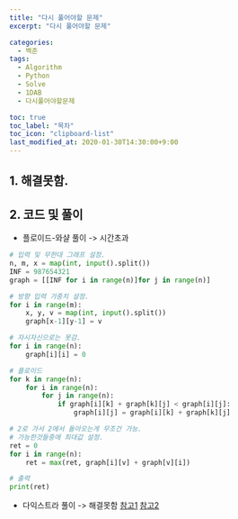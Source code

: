 ```yaml
---
title: "다시 풀어야할 문제"
excerpt: "다시 풀어야할 문제"

categories:
  - 백준
tags:
  - Algorithm
  - Python
  - Solve
  - 1DAB
  - 다시풀어야할문제

toc: true
toc_label: "목차"
toc_icon: "clipboard-list"
last_modified_at: 2020-01-30T14:30:00+9:00
---
```


## 1. 해결못함.


## 2. 코드 및 풀이
- 플로이드-와샬 풀이 -> 시간초과  

```python
# 입력 및 무한대 그래프 설정.
n, m, x = map(int, input().split())
INF = 987654321
graph = [[INF for i in range(n)]for j in range(n)]

# 방향 입력 가중치 설정.
for i in range(m):
    x, y, v = map(int, input().split())
    graph[x-1][y-1] = v

# 자시자신으로는 못감.
for i in range(n):
    graph[i][i] = 0

# 플로이드
for k in range(n):
    for i in range(n):
        for j in range(n):
            if graph[i][k] + graph[k][j] < graph[i][j]:
                graph[i][j] = graph[i][k] + graph[k][j]

# 2로 가서 2에서 돌아오는게 무조건 가능.
# 가능한것들중에 최대값 설정.
ret = 0
for i in range(n):
    ret = max(ret, graph[i][v] + graph[v][i])

# 출력
print(ret)
```

- 다익스트라 풀이 -> 해결못함
[참고1](https://m.blog.naver.com/PostView.nhn?blogId=ndb796&logNo=221234424646&proxyReferer=https%3A%2F%2Fwww.google.com%2F)
[참고2](https://dojinkimm.github.io/problem_solving/2019/12/10/boj-1238-party.html)

